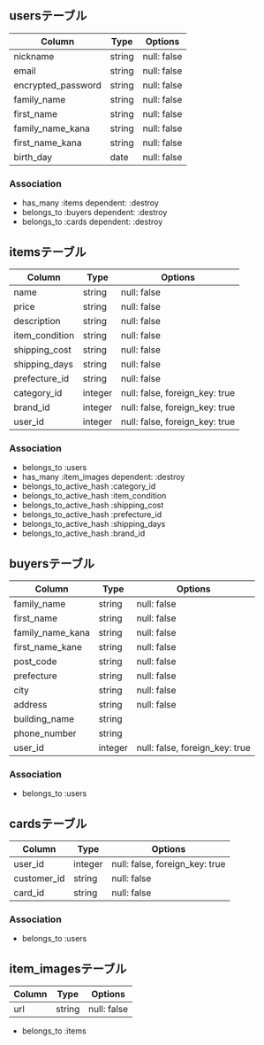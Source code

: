 ## usersテーブル

| Column	            | Type	  | Options     |
| ------------------- | ------- | ----------- |
| nickname	          | string	| null: false |
| email	              | string	| null: false |
| encrypted_password	| string	| null: false |
| family_name	        | string	| null: false |
| first_name	        | string	| null: false |
| family_name_kana	  | string	| null: false |
| first_name_kana	    | string	| null: false |
| birth_day	          | date	  | null: false |

### Association
- has_many :items dependent: :destroy
- belongs_to :buyers dependent: :destroy
- belongs_to :cards dependent: :destroy



## itemsテーブル

| Column	       | Type	   | Options                        |
| -------------- | ------- | ------------------------------ |
| name	         | string	 | null: false                    |
| price	         | string	 | null: false                    |
| description	   | string	 | null: false                    |
| item_condition | string	 | null: false                    |
| shipping_cost	 | string	 | null: false                    |
| shipping_days	 | string	 | null: false                    |
| prefecture_id	 | string	 | null: false                    |
| category_id	   | integer | null: false, foreign_key: true |
| brand_id	     | integer | null: false, foreign_key: true |
| user_id	       | integer | null: false, foreign_key: true |

### Association
- belongs_to :users
- has_many :item_images dependent: :destroy
- belongs_to_active_hash :category_id
- belongs_to_active_hash :item_condition
- belongs_to_active_hash :shipping_cost
- belongs_to_active_hash :prefecture_id
- belongs_to_active_hash :shipping_days
- belongs_to_active_hash :brand_id




## buyersテーブル

| Column	         | Type	   | Options                        |
| ---------------- | ------- | -----------------------------  |
| family_name	     | string	 | null: false                    |
| first_name	     | string	 | null: false                    |
| family_name_kana | string	 | null: false                    |
| first_name_kane	 | string	 | null: false                    |
| post_code	       | string	 | null: false                    |
| prefecture	     | string	 | null: false                    |
| city	           | string	 | null: false                    |
| address	         | string	 | null: false                    |
| building_name	   | string	 |                                |
| phone_number	   | string	 |                                |
| user_id	         | integer | null: false, foreign_key: true |

### Association
- belongs_to :users



## cardsテーブル

| Column	    | Type	  | Options                        |
| ----------- | ------- | ------------------------------ |
| user_id	    | integer	| null: false, foreign_key: true |
| customer_id	| string	| null: false                    |
| card_id	    | string	| null: false                    |

### Association
- belongs_to :users



## item_imagesテーブル
| Column | Type	  | Options     |
| -------| ------ | ----------- |
| url    | string | null: false |

- belongs_to :items












